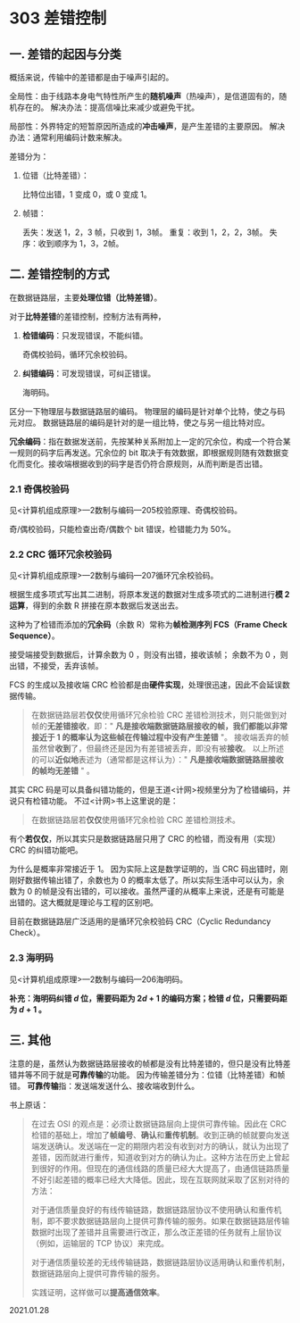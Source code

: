 # 303 差错控制

## 一. 差错的起因与分类

概括来说，传输中的差错都是由于噪声引起的。

全局性：由于线路本身电气特性所产生的**随机噪声**（热噪声），是信道固有的，随机存在的。
解决办法：提高信噪比来减少或避免干扰。

局部性：外界特定的短暂原因所造成的**冲击噪声**，是产生差错的主要原因。
解决办法：通常利用编码计数来解决。

差错分为：

1. 位错（比特差错）：

   比特位出错，1 变成 0，或 0 变成 1。

2. 帧错：

   丢失：发送 1，2，3 帧，只收到 1，3帧。
   重复：收到 1，2，2，3帧。
   失序：收到顺序为 1，3，2帧。

## 二. 差错控制的方式

在数据链路层，主要**处理位错（比特差错）**。

对于**比特差错**的差错控制，控制方法有两种，

1. **检错编码**：只发现错误，不能纠错。

   奇偶校验码，循环冗余校验码。

2. **纠错编码**：可发现错误，可纠正错误。

   海明码。

区分一下物理层与数据链路层的编码。
物理层的编码是针对单个比特，使之与码元对应。
数据链路层的编码是针对的是一组比特，使之与另一组比特对应。

**冗余编码**：指在数据发送前，先按某种关系附加上一定的冗余位，构成一个符合某一规则的码字后再发送。冗余位的 bit 取决于有效数据，即根据规则随有效数据变化而变化。接收端根据收到的码字是否仍符合原规则，从而判断是否出错。

### 2.1 奇偶校验码

见<计算机组成原理>—2数制与编码—205校验原理、奇偶校验码。

奇/偶校验码，只能检查出奇/偶数个 bit 错误，检错能力为 50%。

### 2.2 CRC 循环冗余校验码

见<计算机组成原理>—2数制与编码—207循环冗余校验码。

根据生成多项式写出其二进制，将原本发送的数据对生成多项式的二进制进行**模 2 运算**，得到的余数 R 拼接在原本数据后发送出去。

这种为了检错而添加的**冗余码**（余数 R）常称为**帧检测序列 FCS（Frame Check Sequence）**。

接受端接受到数据后，计算余数为 0 ，则没有出错，接收该帧；
余数不为 0 ，则出错，不接受，丢弃该帧。

FCS 的生成以及接收端 CRC 检验都是由**硬件实现**，处理很迅速，因此不会延误数据传输。

> 在数据链路层若**仅仅**使用循环冗余检验 CRC 差错检测技术，则只能做到对帧的**无差错接收**，即：" **凡是接收端数据链路层接收的帧，我们都能以非常接近于 1 的概率认为这些帧在传输过程中没有产生差错** "。
> 接收端丢弃的帧虽然曾**收到**了，但最终还是因为有差错被丢弃，即没有被**接收**。
> 以上所述的可以**近似地**表述为（通常都是这样认为）：" **凡是接收端数据链路层接收的帧均无差错** " 。

其实 CRC 码是可以具备纠错功能的，但是王道<计网>视频里分为了检错编码，并说只有检错功能。
不过<计网>书上这里说的是：

> 在数据链路层若**仅仅**使用循环冗余检验 CRC 差错检测技术。

有个**若仅仅**，所以其实只是数据链路层只用了 CRC 的检错，而没有用（实现） CRC 的纠错功能吧。

为什么是概率非常接近于 1。
因为实际上这是数学证明的，当 CRC 码出错时，刚刚好数据传输出错了，余数也为 0 的概率太低了。所以实际生活中可以认为，余数为 0 的帧是没有出错的，可以接收。虽然严谨的从概率上来说，还是有可能是出错的。这大概就是理论与工程的区别吧。

目前在数据链路层广泛适用的是循环冗余校验码 CRC（Cyclic Redundancy Check）。

### 2.3 海明码

见<计算机组成原理>—2数制与编码—206海明码。

**补充：海明码纠错 $d$ 位，需要码距为 $2d+1$ 的编码方案；检错 $d$ 位，只需要码距为 $d+1$ 。** 

## 三. 其他

注意的是，虽然认为数据链路层接收的帧都是没有比特差错的，但只是没有比特差错并等不同于就是**可靠传输**的功能。
因为传输差错分为：位错（比特差错）和帧错。
**可靠传输**指：发送端发送什么、接收端收到什么。

书上原话：

> 在过去 OSI 的观点是：必须让数据链路层向上提供可靠传输。因此在 CRC 检错的基础上，增加了**帧编号**、**确认**和**重传机制**。收到正确的帧就要向发送端发送确认。发送端在一定的期限内若没有收到对方的确认，就认为出现了差错，因而就进行重传，知道收到对方的确认为止。这种方法在历史上曾起到很好的作用。但现在的通信线路的质量已经大大提高了，由通信链路质量不好引起差错的概率已经大大降低。因此，现在互联网就采取了区别对待的方法：
>
> 对于通信质量良好的有线传输链路，数据链路层协议不使用确认和重传机制，即不要求数据链路层向上提供可靠传输的服务。如果在数据链路层传输数据时出现了差错并且需要进行改正，那么改正差错的任务就有上层协议（例如，运输层的 TCP 协议）来完成。
>
> 对于通信质量较差的无线传输链路，数据链路层协议适用确认和重传机制，数据链路层向上提供可靠传输的服务。
>
> 实践证明，这样做可以**提高通信效率**。

2021.01.28